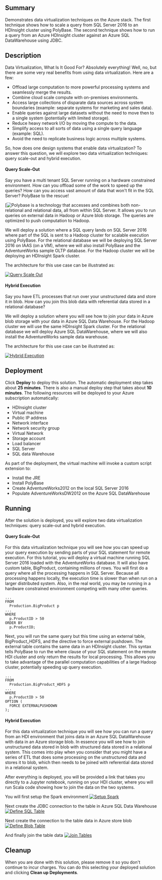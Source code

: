 ## Summary

Demonstrates data virtualization techniques on the Azure stack. The first technique shows how to scale a query from SQL Server 2016 to an HDInsight cluster using PolyBase. The second technique shows how to run a query from an Azure HDInsight cluster against an Azure SQL DataWarehouse using JDBC.

## Description

Data Virtualization, What Is It Good For? Absolutely everything! Well, no, but there are some very real benefits from using data virtualization. Here are a few:
- Offload large computation to more powerful processing systems and seamlessly merge the results.
- Combine cloud scale compute with on-premises environments.
- Access large collections of disparate data sources across system boundaries (example: separate systems for marketing and sales data).
- Enable queries against large datasets without the need to move then to a single system (potentially with limited storage).
- Reduce heavy network I/O by moving the compute to the data.
- Simplify access to all sorts of data using a single query language (example: SQL).
- Avoid the need to replicate business logic across multiple systems.

So, how does one design systems that enable data virtualization? To answer this question, we will explore two data virtualization techniques: query scale-out and hybrid execution.

#### Query Scale-Out
Say you have a multi tenant SQL Server running on a hardware constrained environment. How can you offload some of the work to speed up the queries? How can you access vast amount of data that won't fit in the SQL Server? PolyBase to the rescue!

[![Polybase](https://msdn.microsoft.com/en-us/library/mt143171.aspx) is a technology that accesses and combines both non-relational and relational data, all from within SQL Server. It allows you to run queries on external data in Hadoop or Azure blob storage. The queries are optimized to push computation to Hadoop.

We will deploy a solution where a SQL query lands on SQL Server 2016 where part of the SQL is sent to a Hadoop cluster for scalable execution using PolyBase. For the relational database we will be deploying SQL Server 2016 on IAAS (on a VM), where we will also install PolyBase and the AdventureWorks sample OLTP database. For the Hadoop cluster we will be deploying an HDInsight Spark cluster.

The architecture for this use case can be illustrated as:

[![Query Scale Out]({PatternAssetBaseUrl}/queryscaleoutazure.png)]({PatternAssetBaseUrl}/queryscaleoutazure.png)

#### Hybrid Execution
Say you have ETL processes that run over your unstructured data and store it in blob. How can you join this blob data with referential data stored in a relational database?

We will deploy a solution where you will see how to join your data in Azure blob storage with your data in Azure SQL Data Warehouse. For the Hadoop cluster we will use the same HDInsight Spark cluster. For the relational database we will deploy Azure SQL DataWarehouse, where we will also install the AdventureWorks sample data warehouse.

The architecture for this use case can be illustrated as:

[![Hybrid Execution]({PatternAssetBaseUrl}/hybridexecutionazure.png)]({PatternAssetBaseUrl}/hybridexecutionazure.png)

## Deployment
Click **Deploy** to deploy this solution. The automatic deployment step takes about **25 minutes**. There is also a manual deploy step that takes about **10 minutes**. The following resources will be deployed to your Azure subscription automatically:

- HDInsight cluster
- Virtual machine
- Public IP address
- Network interface
- Network security group
- Virtual Network
- Storage account
- Load balancer
- SQL Server
- SQL data Warehouse

As part of the deployment, the virtual machine will invoke a custom script extension to:
- Install the JRE
- Install PolyBase
- Create AdventureWorks2012 on the local SQL Server 2016
- Populate AdventureWorksDW2012 on the Azure SQL DataWarehouse

## Running
After the solution is deployed, you will explore two data virtualization techniques: query scale-out and hybrid execution.

#### Query Scale-Out
For this data virtualization technique you will see how you can speed up your query execution by sending parts of your SQL statement for remote execution. For this tutorial, you will deploy a virtual machine running SQL Server 2016 loaded with the AdventureWorks database. It will also have custom table, BigProduct, containing millions of rows. You will first do a query where all the processing happens in SQL Server. Because all processing happens locally, the execution time is slower than when run on a larger distributed system. Also, in the real world, you may be running in a hardware constrained environment competing with many other queries.

~~~~
...
FROM
  Production.BigProduct p
...
WHERE
  p.ProductID > 50
ORDER BY
  p.ProductID;
~~~~

Next, you will run the same query but this time using an external table, BigProduct_HDFS, and the directive to force external pushdown. The external table contains the same data in an HDInsight cluster. This syntax tells PolyBase to run the where clause of your SQL statement on the remote HDI cluster and only return the results for local processing. This allows you to take advantage of the parallel computation capabilities of a large Hadoop cluster, potentially speeding up query execution.

~~~~
...
FROM
  Production.BigProduct_HDFS p
...
WHERE
  p.ProductID > 50
OPTION (
  FORCE EXTERNALPUSHDOWN
);
~~~~

#### Hybrid Execution

For this data virtualization technique you will see how you can run a query from an HDI environment that joins data in an Azure SQL DataWarehouse with data in an Azure storage blob. In essence you will see how to join unstructured data stored in blob with structured data stored in a relational system. This comes into play when you consider that you might have a series of ETL that does some processing on the unstructured data and stores it to blob, which then needs to be joined with referential data stored in a relational system.

After everything is deployed, you will be provided a link that takes you directly to a Jupyter notebook, running on your HDI cluster, where you will run Scala code showing how to join the data on the two systems.

You will first setup the Spark environment
[![Setup Spark]({PatternAssetBaseUrl}/setupspark.png)]({PatternAssetBaseUrl}/setupspark.png)

Next create the JDBC connection to the table in Azure SQL Data Warehouse
[![Define SQL Table]({PatternAssetBaseUrl}/definesqltable.png)]({PatternAssetBaseUrl}/definesqltable.png)

Next create the connection to the table data in Azure store blob
[![Define Blob Table]({PatternAssetBaseUrl}/defineblobtable.png)]({PatternAssetBaseUrl}/defineblobtable.png)

And finally join the table data
[![Join Tables]({PatternAssetBaseUrl}/jointables.png)]({PatternAssetBaseUrl}/jointables.png)

## Cleanup
When you are done with this solution, please remove it so you don't continue to incur charges. You can do this selecting your deployed solution and clicking **Clean up Deployments**.